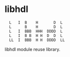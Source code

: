 # libhdl

      L   I  B    H       D  L   
      L      B    H       D  L   
      L   I  BBB  HHH  DDDD  L   
      L   I  B B  H H  D  D  L   
      LL  I  BBB  H H  DDDD  LL  

libhdl module reuse library.
